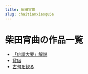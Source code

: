```yaml
---
title: 柴田宵曲
slug: chaitianxiaoqu5a
---
```


# 柴田宵曲の作品一覧

- [「俳諧大要」解説](paixiedayaojieshuoee)
- [貸借](daijie95)
- [古句を観る](gujuwoguanru98)
